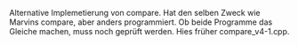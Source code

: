 Alternative Implemetierung von compare. Hat den selben Zweck wie Marvins compare, aber anders programmiert.
Ob beide Programme das Gleiche machen, muss noch geprüft werden. Hies früher compare_v4-1.cpp. 